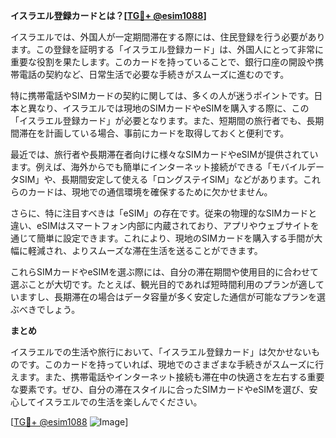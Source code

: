 **イスラエル登録カードとは？[[TG💪+ @esim1088](https://t.me/s/esim1088)]**

イスラエルでは、外国人が一定期間滞在する際には、住民登録を行う必要があります。この登録を証明する「イスラエル登録カード」は、外国人にとって非常に重要な役割を果たします。このカードを持っていることで、銀行口座の開設や携帯電話の契約など、日常生活で必要な手続きがスムーズに進むのです。

特に携帯電話やSIMカードの契約に関しては、多くの人が迷うポイントです。日本と異なり、イスラエルでは現地のSIMカードやeSIMを購入する際に、この「イスラエル登録カード」が必要となります。また、短期間の旅行者でも、長期間滞在を計画している場合、事前にカードを取得しておくと便利です。

最近では、旅行者や長期滞在者向けに様々なSIMカードやeSIMが提供されています。例えば、海外からでも簡単にインターネット接続ができる「モバイルデータSIM」や、長期間安定して使える「ロングステイSIM」などがあります。これらのカードは、現地での通信環境を確保するために欠かせません。

さらに、特に注目すべきは「eSIM」の存在です。従来の物理的なSIMカードと違い、eSIMはスマートフォン内部に内蔵されており、アプリやウェブサイトを通じて簡単に設定できます。これにより、現地のSIMカードを購入する手間が大幅に軽減され、よりスムーズな滞在生活を送ることができます。

これらSIMカードやeSIMを選ぶ際には、自分の滞在期間や使用目的に合わせて選ぶことが大切です。たとえば、観光目的であれば短時間利用のプランが適していますし、長期滞在の場合はデータ容量が多く安定した通信が可能なプランを選ぶべきでしょう。

**まとめ**

イスラエルでの生活や旅行において、「イスラエル登録カード」は欠かせないものです。このカードを持っていれば、現地でのさまざまな手続きがスムーズに行えます。また、携帯電話やインターネット接続も滞在中の快適さを左右する重要な要素です。ぜひ、自分の滞在スタイルに合ったSIMカードやeSIMを選び、安心してイスラエルでの生活を楽しんでください。

[[TG💪+ @esim1088](https://t.me/s/esim1088) ![Image](https://i.postimg.cc/Y0z9fWf4/image.png)]
